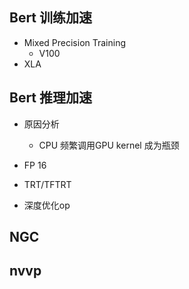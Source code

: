 ## Bert 训练加速

+ Mixed Precision Training
  + V100
+ XLA

## Bert 推理加速

+ 原因分析
  + CPU 频繁调用GPU kernel 成为瓶颈

+ FP 16
+ TRT/TFTRT
+ 深度优化op

## NGC

## nvvp



